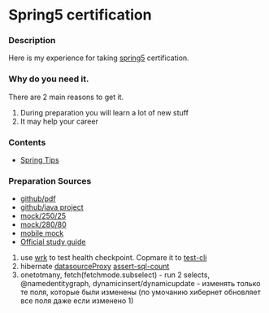 # Spring5 certification

### Description
Here is my experience for taking [spring5](https://store.education.pivotal.io/confirm-course?courseid=EDU-1202) certification.

### Why do you need it.
There are 2 main reasons to get it.
1. During preparation you will learn a lot of new stuff
2. It may help your career

### Contents
* [Spring Tips](https://github.com/dgaydukov/cert-spring5/blob/master/files/spring5.md)


### Preparation Sources
* [github/pdf](https://github.com/MrR0807/SpringCertification5.0)
* [github/java project](https://github.com/vshemyako/spring-certification-5.0)
* [mock/250/25](http://itestjava.com/java-certification-practice-tests/product/enter.do?product=SPRING-CORE50)
* [mock/280/80](https://www.certification-questions.com/spring-exam/professional-dumps.html)
* [mobile mock](https://play.google.com/store/apps/details?id=com.springqcm)
* [Official study guide](https://www.amazon.com/Pivotal-Certified-Professional-Spring-Developer/dp/1484251350)



1. use [wrk](https://github.com/wg/wrk) to test health checkpoint. Copmare it to [test-cli](https://github.com/gorelikov/cards-hub-evolution)
2. hibernate [datasourceProxy](https://github.com/p6spy/p6spy) [assert-sql-count](https://github.com/vladmihalcea/db-util) 
3. onetotmany, fetch(fetchmode.subselect) - run 2 selects, @namedentitygraph, dynamicinsert/dynamicupdate - изменять только те поля, которые были изменены (по умочанию хибернет обновляет все поля даже если изменено 1)


